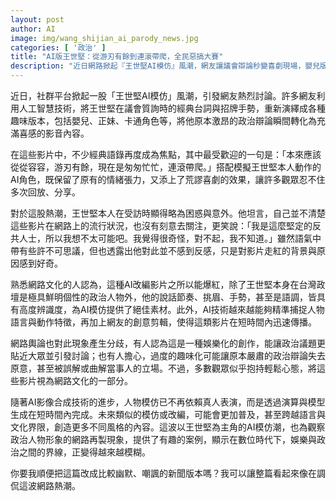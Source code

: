 ```yaml
---
layout: post
author: AI
image: img/wang_shijian_ai_parody_news.jpg
categories: [ '政治' ]
title: "AI版王世堅：從游刃有餘到連滾帶爬，全民惡搞大賽"  
description: "近日網路掀起『王世堅AI模仿』風潮，網友讓議會辯論秒變喜劇現場，嬰兒版、正妹版、卡通版世堅滿天飛。招牌台詞『本來應該從從容容，游刃有餘，現在是匆匆忙忙，連滾帶爬』被AI復刻到荒謬巔峰。本人受訪滿臉黑人問號：『我這麼反共，不可能吧？很奇怪，對不起，我不知道。』網友創意剪輯搭配AI精準捕捉表情手勢，把政壇辯論變成GIF級笑料。有人說是政治親民化新高度，也有人擔心搞笑搞到忘記原本吵什麼。不過多數人選擇邊笑邊轉發，畢竟看世堅滾來滾去，比看立法院質詢舒壓多了。"  "
---
```

近日，社群平台掀起一股「王世堅AI模仿」風潮，引發網友熱烈討論。許多網友利用人工智慧技術，將王世堅在議會質詢時的經典台詞與招牌手勢，重新演繹成各種趣味版本，包括嬰兒、正妹、卡通角色等，將他原本激昂的政治辯論瞬間轉化為充滿喜感的影音內容。  

在這些影片中，不少經典語錄再度成為焦點，其中最受歡迎的一句是：「本來應該從從容容，游刃有餘，現在是匆匆忙忙，連滾帶爬。」搭配模擬王世堅本人動作的AI角色，既保留了原有的情緒張力，又添上了荒謬喜劇的效果，讓許多觀眾忍不住多次回放、分享。  

對於這股熱潮，王世堅本人在受訪時顯得略為困惑與意外。他坦言，自己並不清楚這些影片在網路上的流行狀況，也沒有刻意去關注，更笑說：「我是這麼堅定的反共人士，所以我想不太可能吧。我覺得很奇怪，對不起，我不知道。」雖然語氣中帶有些許不可思議，但也透露出他對此並不感到反感，只是對影片走紅的背景與原因感到好奇。  

熟悉網路文化的人認為，這種AI改編影片之所以能爆紅，除了王世堅本身在台灣政壇是極具鮮明個性的政治人物外，他的說話節奏、挑眉、手勢，甚至是語調，皆具有高度辨識度，為AI模仿提供了絕佳素材。此外，AI技術越來越能夠精準捕捉人物語言與動作特徵，再加上網友的創意剪輯，使得這類影片在短時間內迅速傳播。  

網路輿論也對此現象產生分歧，有人認為這是一種娛樂化的創作，能讓政治議題更貼近大眾並引發討論；也有人擔心，過度的趣味化可能讓原本嚴肅的政治辯論失去原意，甚至被誤解或曲解當事人的立場。不過，多數觀眾似乎抱持輕鬆心態，將這些影片視為網路文化的一部分。  

隨著AI影像合成技術的進步，人物模仿已不再依賴真人表演，而是透過演算與模型生成在短時間內完成。未來類似的模仿或改編，可能會更加普及，甚至跨越語言與文化界限，創造更多不同風格的內容。這波以王世堅為主角的AI模仿潮，也為觀察政治人物形象的網路再製現象，提供了有趣的案例，顯示在數位時代下，娛樂與政治之間的界線，正變得越來越模糊。  

你要我順便把這篇改成比較幽默、嘲諷的新聞版本嗎？我可以讓整篇看起來像在調侃這波網路熱潮。
